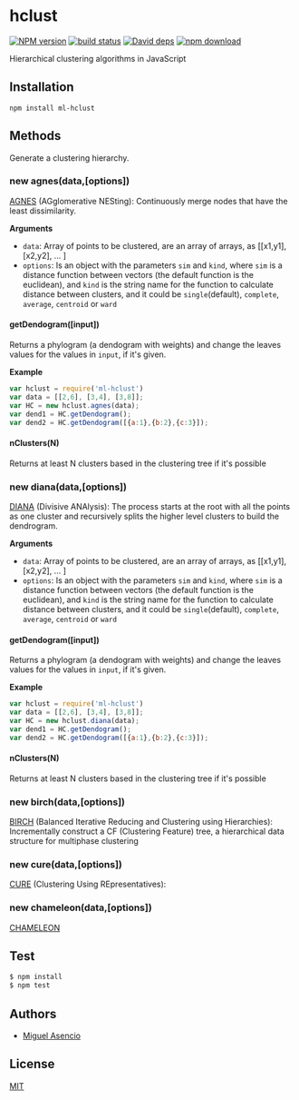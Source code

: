 # hclust

  [![NPM version][npm-image]][npm-url]
  [![build status][travis-image]][travis-url]
  [![David deps][david-image]][david-url]
  [![npm download][download-image]][download-url]

Hierarchical clustering algorithms in JavaScript

## Installation

`npm install ml-hclust`

## Methods
Generate a clustering hierarchy.

### new agnes(data,[options])

[AGNES](http://dx.doi.org/10.1002/9780470316801.ch5) (AGglomerative NESting): Continuously merge nodes that have the least dissimilarity.

__Arguments__

* `data`: Array of points to be clustered, are an array of arrays, as [[x1,y1],[x2,y2], ... ]
* `options`: Is an object with the parameters `sim` and `kind`, where `sim` is a distance function between vectors (the default function is the euclidean), and `kind` is the string name for the function to calculate distance between clusters, and it could be `single`(default), `complete`, `average`, `centroid` or `ward`

#### getDendogram([input])

Returns a phylogram (a dendogram with weights) and change the leaves values for the values in `input`, if it's given.

__Example__

```js
var hclust = require('ml-hclust')
var data = [[2,6], [3,4], [3,8]];
var HC = new hclust.agnes(data);
var dend1 = HC.getDendogram();
var dend2 = HC.getDendogram([{a:1},{b:2},{c:3}]);
```

#### nClusters(N)

Returns at least N clusters based in the clustering tree if it's possible

### new diana(data,[options])

[DIANA](http://eu.wiley.com/WileyCDA/WileyTitle/productCd-0470276800.html) (Divisive ANAlysis): The process starts at the root with all the points as one cluster and recursively splits the higher level clusters to build the dendrogram.

__Arguments__

* `data`: Array of points to be clustered, are an array of arrays, as [[x1,y1],[x2,y2], ... ]
* `options`: Is an object with the parameters `sim` and `kind`, where `sim` is a distance function between vectors (the default function is the euclidean), and `kind` is the string name for the function to calculate distance between clusters, and it could be `single`(default), `complete`, `average`, `centroid` or `ward`

#### getDendogram([input])

Returns a phylogram (a dendogram with weights) and change the leaves values for the values in `input`, if it's given.

__Example__

```js
var hclust = require('ml-hclust')
var data = [[2,6], [3,4], [3,8]];
var HC = new hclust.diana(data);
var dend1 = HC.getDendogram();
var dend2 = HC.getDendogram([{a:1},{b:2},{c:3}]);
```

#### nClusters(N)

Returns at least N clusters based in the clustering tree if it's possible

### new birch(data,[options])

[BIRCH](http://www.cs.sfu.ca/CourseCentral/459/han/papers/zhang96.pdf) (Balanced Iterative Reducing and Clustering using Hierarchies): Incrementally construct a CF (Clustering Feature) tree, a hierarchical data structure for multiphase clustering


### new cure(data,[options])

[CURE](http://www.cs.bu.edu/fac/gkollios/ada05/LectNotes/guha98cure.pdf) (Clustering Using REpresentatives):


### new chameleon(data,[options])

[CHAMELEON](http://www.google.ch/url?sa=t&rct=j&q=&esrc=s&source=web&cd=1&ved=0CCQQFjAAahUKEwj6t4n_sZbGAhXDaxQKHXCLCmQ&url=http%3A%2F%2Fglaros.dtc.umn.edu%2Fgkhome%2Ffetch%2Fpapers%2FchameleonCOMPUTER99.pdf&ei=kDqBVfqvKsPXUfCWqqAG&usg=AFQjCNEYcGqCxN5N_GlP4Z__UF09aHegQg&sig2=9JkxZ5VS7iDbiJT-imX5Pg&bvm=bv.96041959,d.d24&cad=rja) 


## Test

```js
$ npm install
$ npm test
```

## Authors

  - [Miguel Asencio](https://github.com/maasencioh)

## License

  [MIT](./LICENSE)

[npm-image]: https://img.shields.io/npm/v/ml-hclust.svg?style=flat-square
[npm-url]: https://npmjs.org/package/ml-hclust
[travis-image]: https://img.shields.io/travis/mljs/hclust/master.svg?style=flat-square
[travis-url]: https://travis-ci.org/mljs/hclust
[david-image]: https://img.shields.io/david/mljs/hclust.svg?style=flat-square
[david-url]: https://david-dm.org/mljs/hclust
[download-image]: https://img.shields.io/npm/dm/ml-hclust.svg?style=flat-square
[download-url]: https://npmjs.org/package/ml-hclust

